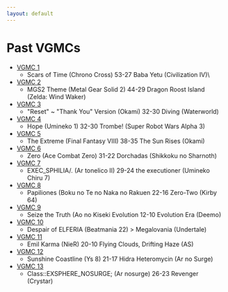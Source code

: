 ```yaml
---
layout: default
---
```


# Past VGMCs
* [VGMC 1](http://www.bracketmaker.com/tlist.cfm?tid=229929)
  * Scars of Time (Chrono Cross) 53-27 Baba Yetu (Civilization IV)\
* [VGMC 2](http://www.bracketmaker.com/tlist.cfm?tid=276389)
  * MGS2 Theme (Metal Gear Solid 2) 44-29 Dragon Roost Island (Zelda: Wind Waker)
* [VGMC 3](http://www.bracketmaker.com/tlist.cfm?tid=327002)
  * "Reset" ~ "Thank You" Version (Okami) 32-30 Diving (Waterworld)
* [VGMC 4](http://www.bracketmaker.com/tlist.cfm?tid=364957)
  * Hope (Umineko 1) 32-30 Trombe! (Super Robot Wars Alpha 3)
* [VGMC 5](http://www.bracketmaker.com/tlist.cfm?tid=397610)
  * The Extreme (Final Fantasy VIII) 38-35 The Sun Rises (Okami)
* [VGMC 6](http://www.bracketmaker.com/tlist.cfm?tid=426428)
  * Zero (Ace Combat Zero) 31-22 Dorchadas (Shikkoku no Sharnoth)
* [VGMC 7](http://www.bracketmaker.com/tlist.cfm?tid=444450)
  * EXEC_SPHILIA/. (Ar tonelico II) 29-24 the executioner (Umineko Chiru 7)
* [VGMC 8](http://www.bracketmaker.com/tmenu.cfm?tid=454368)
  * Papiliones (Boku no Te no Naka no Rakuen 22-16 Zero-Two (Kirby 64)
* [VGMC 9](http://www.bracketmaker.com/tmenu.cfm?tid=459544)
  * Seize the Truth (Ao no Kiseki Evolution 12-10 Evolution Era (Deemo)
* [VGMC 10](http://www.bracketmaker.com/tmenu.cfm?tid=463073)
  * Despair of ELFERIA (Beatmania 22) > Megalovania (Undertale)
* [VGMC 11](http://www.bracketmaker.com/tlist.cfm?tid=466312)
  * Emil Karma (NieR) 20-10 Flying Clouds, Drifting Haze (AS)
* [VGMC 12](http://www.bracketmaker.com/tlist.cfm?tid=469506)
  * Sunshine Coastline (Ys 8) 21-17 Hidra Heteromycin (Ar no Surge)
* [VGMC 13](http://www.bracketmaker.com/tlist.cfm?tid=471679)
  * Class::EXSPHERE_NOSURGE; (Ar nosurge) 26-23 Revenger (Crystar)